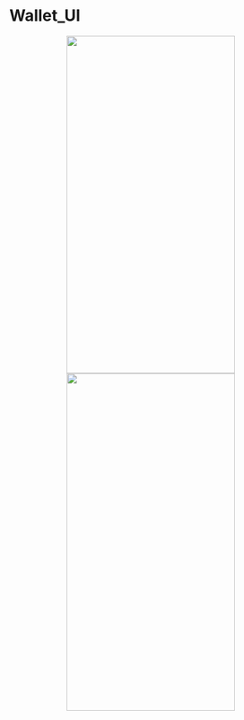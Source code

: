 # Wallet_UI


<p align="center">
  <img width="300" height="600" src="https://github.com/Blentkaraman/Wallet_UI/assets/104327326/05580d9d-744e-4e08-9ec3-945f2ecfee4d">
  <img width="300" height="600" src="https://github.com/Blentkaraman/Wallet_UI/assets/104327326/eb9e9f8c-103b-4d00-8dc9-dd3d136fdefd">
</p>
